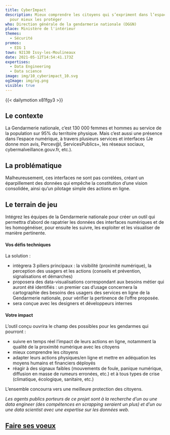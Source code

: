 ```yaml
---
title: CyberImpact
description: Mieux comprendre les citoyens qui s’expriment dans l’espace cyber
  pour mieux les protéger
who: Direction générale de la gendarmerie nationale (DGGN)
place: Ministère de l'intérieur
themes:
  - Sécurité
promos:
  - EIG 1
town: 92130 Issy-les-Moulineaux
date: 2021-05-12T14:54:41.173Z
expertises:
  - Data Engineering
  - Data science
image: img/10_cyberimpact_10.svg
ogImage: img/og.png
visible: true
---
```


{{< dailymotion x81fgy3 >}}

## Le contexte

La Gendarmerie nationale, c’est 130 000 femmes et hommes au service de la population sur 95% du territoire physique. Mais c’est aussi une présence dans l’espace numérique, à travers plusieurs services et interfaces (Je donne mon avis, Percev@l, ServicesPublics+, les réseaux sociaux, cybermalveillance.gouv.fr, etc.).

## La problématique

Malheureusement, ces interfaces ne sont pas corrélées, créant un éparpillement des données qui empêche la constitution d’une vision consolidée, ainsi qu’un pilotage simple des actions en ligne.

## Le terrain de jeu

Intégrez les équipes de la Gendarmerie nationale pour créer un outil qui permettra d’abord de rapatrier les données des interfaces numériques et de les homogénéiser, pour ensuite les suivre, les exploiter et les visualiser de manière pertinente.

#### Vos défis techniques

La solution :

- intègrera 3 piliers principaux : la visibilité (proximité numérique), la perception des usagers et les actions (conseils et prévention, signalisations et démarches)
- proposera des data-visualisations correspondant aux besoins métier qui auront été identifiés : un premier cas d’usage concernera la cartographie des besoins des usagers des services en ligne de la Gendarmerie nationale, pour vérifier la pertinence de l’offre proposée.
- sera conçue avec les designers et développeurs internes

#### Votre impact 

L’outil conçu ouvrira le champ des possibles pour les gendarmes qui pourront :

- suivre en temps réel l’impact de leurs actions en ligne, notamment la qualité de la proximité numérique avec les citoyens
- mieux comprendre les citoyens
- adapter leurs actions physiques/en ligne et mettre en adéquation les moyens humains et financiers déployés
- réagir à des signaux faibles (mouvements de foule, panique numérique, diffusion en masse de rumeurs erronées, etc.) et à tous types de crise (climatique, écologique, sanitaire, etc.)

L’ensemble concourra vers une meilleure protection des citoyens.

_Les agents publics porteurs de ce projet sont à la recherche d’un ou une data engineer (des compétences en scrapping seraient un plus) et d’un ou une data scientist avec une expertise sur les données web._

## [Faire ses voeux](https://www.demarches-simplifiees.fr/commencer/aac-eig5-voeux)
